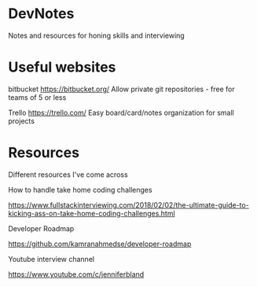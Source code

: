 # DevNotes
Notes and resources for honing skills and interviewing


# Useful websites
bitbucket https://bitbucket.org/ Allow private git repositories - free for teams of 5 or less

Trello https://trello.com/ Easy board/card/notes organization for small projects

# Resources
Different resources I've come across


How to handle take home coding challenges

https://www.fullstackinterviewing.com/2018/02/02/the-ultimate-guide-to-kicking-ass-on-take-home-coding-challenges.html

Developer Roadmap

https://github.com/kamranahmedse/developer-roadmap

Youtube interview channel

https://www.youtube.com/c/jenniferbland


